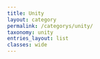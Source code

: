 ```yaml
---
title: Unity
layout: category
permalink: /categorys/unity/
taxonomy: unity
entries_layout: list
classes: wide
---
```

